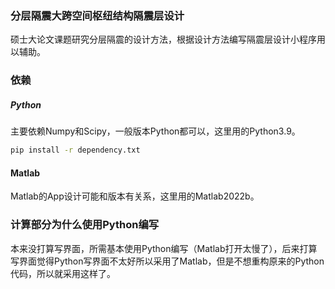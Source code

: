 ### 分层隔震大跨空间枢纽结构隔震层设计
硕士大论文课题研究分层隔震的设计方法，根据设计方法编写隔震层设计小程序用以辅助。

### 依赖
##### Python
主要依赖Numpy和Scipy，一般版本Python都可以，这里用的Python3.9。
```bash
pip install -r dependency.txt
```

#### Matlab
Matlab的App设计可能和版本有关系，这里用的Matlab2022b。

### 计算部分为什么使用Python编写
本来没打算写界面，所需基本使用Python编写（Matlab打开太慢了），后来打算写界面觉得Python写界面不太好所以采用了Matlab，但是不想重构原来的Python代码，所以就采用这样了。
